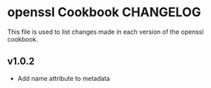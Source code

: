 openssl Cookbook CHANGELOG
==========================
This file is used to list changes made in each version of the openssl cookbook.


v1.0.2
------
- Add name attribute to metadata
